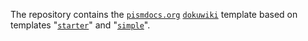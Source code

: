 The repository contains the [`pismdocs.org`](pismdocs.org) [`dokuwiki`](dokuwiki.org) template based on templates  "[`starter`](https://www.dokuwiki.org/template:starter)" and "[`simple`](https://www.dokuwiki.org/template:simple)".
